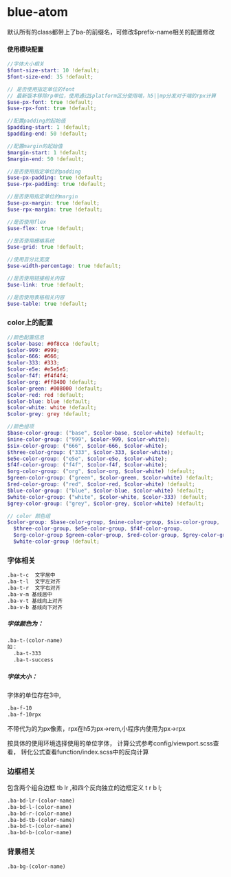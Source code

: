 # blue-atom

默认所有的class都带上了ba-的前缀名，可修改$prefix-name相关的配置修改

#### 使用模块配置
```scss
//字体大小相关
$font-size-start: 10 !default;
$font-size-end: 35 !default;

// 是否使用指定单位的font
// 最新版本移除rp单位，使用通过$platform区分使用端，h5||mp分发对于端的rpx计算
$use-px-font: true !default;
$use-rpx-font: true !default;  

//配置padding的起始值
$padding-start: 1 !default;
$padding-end: 50 !default;

//配置margin的起始值
$margin-start: 1 !default;
$margin-end: 50 !default;

//是否使用指定单位的padding
$use-px-padding: true !default;
$use-rpx-padding: true !default;

//是否使用指定单位的margin
$use-px-margin: true !default;
$use-rpx-margin: true !default;

//是否使用flex
$use-flex: true !default;

//是否使用栅格系统
$use-grid: true !default;

//使用百分比宽度
$use-width-percentage: true !default;

//是否使用链接相关内容
$use-link: true !default;

//是否使用表格相关内容
$use-table: true !default;

```


### color上的配置

```scss
//颜色配置信息
$color-base: #0f8cca !default;
$color-999: #999;
$color-666: #666;
$color-333: #333;
$color-e5e: #e5e5e5;
$color-f4f: #f4f4f4;
$color-org: #ff8400 !default;
$color-green: #008000 !default;
$color-red: red !default;
$color-blue: blue !default;
$color-white: white !default;
$color-grey: grey !default;

//颜色组项
$base-color-group: ("base", $color-base, $color-white) !default;
$nine-color-group: ("999", $color-999, $color-white);
$six-color-group: ("666", $color-666, $color-white);
$three-color-group: ("333", $color-333, $color-white);
$e5e-color-group: ("e5e", $color-e5e, $color-white);
$f4f-color-group: ("f4f", $color-f4f, $color-white);
$org-color-group: ("org", $color-org, $color-white) !default;
$green-color-group: ("green", $color-green, $color-white) !default;
$red-color-group: ("red", $color-red, $color-white) !default;
$blue-color-group: ("blue", $color-blue, $color-white) !default;
$white-color-group: ("white", $color-white, $color-333) !default;
$grey-color-group: ("grey", $color-grey, $color-white) !default;

// color 颜色组
$color-group: $base-color-group, $nine-color-group, $six-color-group,
  $three-color-group, $e5e-color-group, $f4f-color-group,
  $org-color-group $green-color-group, $red-color-group, $grey-color-group,
  $white-color-group !default;
```



### 字体相关

```html
.ba-t-c  文字居中
.ba-t-l  文字左对齐
.ba-t-r  文字右对齐
.ba-v-m 基线居中
.ba-v-t 基线向上对齐
.ba-v-b 基线向下对齐
```

##### 字体颜色为：

```html
.ba-t-(color-name)
如：
  .ba-t-333
  .ba-t-success
```


##### 字体大小：

字体的单位存在3中,

```html
.ba-f-10
.ba-f-10rpx
```

不带代为的为px像素，rpx在h5为px->rem,小程序内使用为px->rpx

按具体的使用环境选择使用的单位字体，
计算公式参考config/viewport.scss查看，
转化公式查看function/index.scss中的反向计算

### 边框相关

包含两个组合边框 tb lr ,和四个反向独立的边框定义 t r b l;

```html
.ba-bd-lr-(color-name)
.ba-bd-l-(color-name)
.ba-bd-r-(color-name)
.ba-bd-tb-(color-name)
.ba-bd-t-(color-name)
.ba-bd-b-(color-name)
```

### 背景相关

```
.ba-bg-(color-name)
```






















